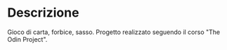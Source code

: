 # Descrizione

Gioco di carta, forbice, sasso.
Progetto realizzato seguendo il corso "The Odin Project".

